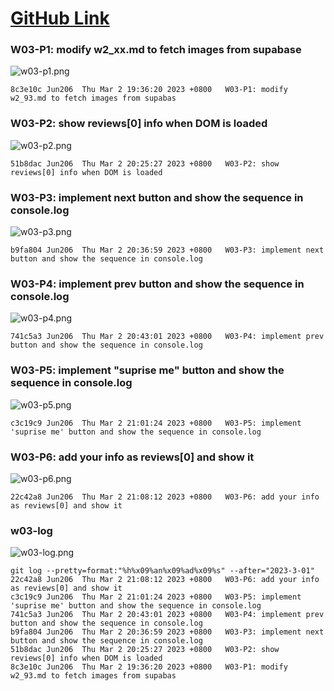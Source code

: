 # [GitHub Link](https://github.com/Jun206/1112-1N-js-209410793)

### W03-P1: modify w2_xx.md to fetch images from supabase

![w03-p1.png](https://obsbeppzfkkzhooliozs.supabase.co/storage/v1/object/public/demo-93/md_img/w03/p1.png?t=2023-03-02T11%3A32%3A32.520Z)

```
8c3e10c Jun206  Thu Mar 2 19:36:20 2023 +0800   W03-P1: modify w2_93.md to fetch images from supabas
```

### W03-P2: show reviews[0] info when DOM is loaded

![w03-p2.png](https://obsbeppzfkkzhooliozs.supabase.co/storage/v1/object/public/demo-93/md_img/w03/p2.png?t=2023-03-02T12%3A23%3A39.138Z)

```
51b8dac Jun206  Thu Mar 2 20:25:27 2023 +0800   W03-P2: show reviews[0] info when DOM is loaded
```

### W03-P3: implement next button and show the sequence in console.log

![w03-p3.png](https://obsbeppzfkkzhooliozs.supabase.co/storage/v1/object/public/demo-93/md_img/w03/p3.png?t=2023-03-02T12%3A36%3A00.170Z)

```
b9fa804 Jun206  Thu Mar 2 20:36:59 2023 +0800   W03-P3: implement next button and show the sequence in console.log
```

### W03-P4: implement prev button and show the sequence in console.log 

![w03-p4.png](https://obsbeppzfkkzhooliozs.supabase.co/storage/v1/object/public/demo-93/md_img/w03/p4.png?t=2023-03-02T12%3A41%3A43.415Z)

```
741c5a3 Jun206  Thu Mar 2 20:43:01 2023 +0800   W03-P4: implement prev button and show the sequence in console.log
```

### W03-P5: implement "suprise me" button and show the sequence in console.log

![w03-p5.png](https://obsbeppzfkkzhooliozs.supabase.co/storage/v1/object/public/demo-93/md_img/w03/p5.png)

```
c3c19c9 Jun206  Thu Mar 2 21:01:24 2023 +0800   W03-P5: implement 'suprise me' button and show the sequence in console.log
```

### W03-P6: add your info as reviews[0] and show it

![w03-p6.png](https://obsbeppzfkkzhooliozs.supabase.co/storage/v1/object/public/demo-93/md_img/w03/p6.png?t=2023-03-02T13%3A07%3A05.303Z)

```
22c42a8 Jun206  Thu Mar 2 21:08:12 2023 +0800   W03-P6: add your info as reviews[0] and show it
```

### w03-log

![w03-log.png](https://obsbeppzfkkzhooliozs.supabase.co/storage/v1/object/public/demo-93/md_img/w03/w03-log.PNG?t=2023-03-02T13%3A11%3A30.068Z)

```
git log --pretty=format:"%h%x09%an%x09%ad%x09%s" --after="2023-3-01"
22c42a8 Jun206  Thu Mar 2 21:08:12 2023 +0800   W03-P6: add your info as reviews[0] and show it
c3c19c9 Jun206  Thu Mar 2 21:01:24 2023 +0800   W03-P5: implement 'suprise me' button and show the sequence in console.log
741c5a3 Jun206  Thu Mar 2 20:43:01 2023 +0800   W03-P4: implement prev button and show the sequence in console.log
b9fa804 Jun206  Thu Mar 2 20:36:59 2023 +0800   W03-P3: implement next button and show the sequence in console.log
51b8dac Jun206  Thu Mar 2 20:25:27 2023 +0800   W03-P2: show reviews[0] info when DOM is loaded
8c3e10c Jun206  Thu Mar 2 19:36:20 2023 +0800   W03-P1: modify w2_93.md to fetch images from supabas
```
